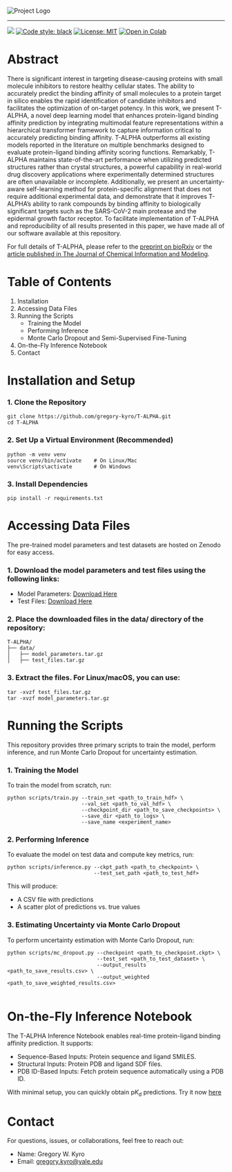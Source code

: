 ![Project Logo](assets/logo.png)

-----------------------------------

[![](https://img.shields.io/badge/python-3.11+-blue.svg)](https://www.python.org/downloads/)
[![Code style: black](https://img.shields.io/badge/code%20style-black-000000.svg)](https://github.com/psf/black)
[![License: MIT](https://img.shields.io/badge/License-MIT-yellow.svg)](https://github.com/gregory-kyro/CardioGenAI/blob/main/LICENSE)
[![Open in Colab](https://colab.research.google.com/assets/colab-badge.svg)](https://colab.research.google.com/github/gregory-kyro/T-ALPHA/blob/main/T-ALPHA.ipynb)


# Abstract

There is significant interest in targeting disease-causing proteins with small molecule inhibitors to restore healthy cellular states. The ability to accurately predict the binding affinity of small molecules to a protein target in silico enables the rapid identification of candidate inhibitors and facilitates the optimization of on-target potency. In this work, we present T-ALPHA, a novel deep learning model that enhances protein-ligand binding affinity prediction by integrating multimodal feature representations within a hierarchical transformer framework to capture information critical to accurately predicting binding affinity. T-ALPHA outperforms all existing models reported in the literature on multiple benchmarks designed to evaluate protein-ligand binding affinity scoring functions. Remarkably, T-ALPHA maintains state-of-the-art performance when utilizing predicted structures rather than crystal structures, a powerful capability in real-world drug discovery applications where experimentally determined structures are often unavailable or incomplete. Additionally, we present an uncertainty-aware self-learning method for protein-specific alignment that does not require additional experimental data, and demonstrate that it improves T-ALPHA’s ability to rank compounds by binding affinity to biologically significant targets such as the SARS-CoV-2 main protease and the epidermal growth factor receptor. To facilitate implementation of T-ALPHA and reproducibility of all results presented in this paper, we have made all of our software available at this repository.

For full details of T-ALPHA, please refer to the [preprint on bioRxiv](https://www.biorxiv.org/content/10.1101/2024.12.19.629497v1) or the [article published in The Journal of Chemical Information and Modeling](https://pubs.acs.org/doi/full/10.1021/acs.jcim.4c02332).


# Table of Contents
1. Installation
2. Accessing Data Files
3. Running the Scripts
    - Training the Model
    - Performing Inference
    - Monte Carlo Dropout and Semi-Supervised Fine-Tuning
4. On-the-Fly Inference Notebook
5. Contact


# Installation and Setup

### 1. Clone the Repository

```
git clone https://github.com/gregory-kyro/T-ALPHA.git
cd T-ALPHA
```

### 2. Set Up a Virtual Environment (Recommended)

```
python -m venv venv
source venv/bin/activate    # On Linux/Mac
venv\Scripts\activate       # On Windows
```

### 3. Install Dependencies

```
pip install -r requirements.txt
```


# Accessing Data Files

The pre-trained model parameters and test datasets are hosted on Zenodo for easy access.

### 1. Download the model parameters and test files using the following links:

- Model Parameters: [Download Here](https://zenodo.org/records/14510963/files/model_parameters.tar.gz?download=1)
- Test Files: [Download Here](https://zenodo.org/records/14510963/files/test_files.tar.gz?download=1)

### 2. Place the downloaded files in the data/ directory of the repository:

```
T-ALPHA/
├── data/
│   ├── model_parameters.tar.gz
│   ├── test_files.tar.gz
```

### 3. Extract the files. For Linux/macOS, you can use:

```
tar -xvzf test_files.tar.gz
tar -xvzf model_parameters.tar.gz
```


# Running the Scripts

This repository provides three primary scripts to train the model, perform inference, and run Monte Carlo Dropout for uncertainty estimation.

### 1. Training the Model

To train the model from scratch, run:

```
python scripts/train.py --train_set <path_to_train_hdf> \
                        --val_set <path_to_val_hdf> \
                        --checkpoint_dir <path_to_save_checkpoints> \
                        --save_dir <path_to_logs> \
                        --save_name <experiment_name>
```

### 2. Performing Inference

To evaluate the model on test data and compute key metrics, run:

```
python scripts/inference.py --ckpt_path <path_to_checkpoint> \
                            --test_set_path <path_to_test_hdf>
```

This will produce:
- A CSV file with predictions
- A scatter plot of predictions vs. true values

### 3. Estimating Uncertainty via Monte Carlo Dropout

To perform uncertainty estimation with Monte Carlo Dropout, run:

```
python scripts/mc_dropout.py --checkpoint <path_to_checkpoint.ckpt> \
                             --test_set <path_to_test_dataset> \
                             --output_results <path_to_save_results.csv> \
                             --output_weighted <path_to_save_weighted_results.csv>
                                
```


# On-the-Fly Inference Notebook

The T-ALPHA Inference Notebook enables real-time protein-ligand binding affinity prediction. It supports:

- Sequence-Based Inputs: Protein sequence and ligand SMILES.
- Structural Inputs: Protein PDB and ligand SDF files.
- PDB ID-Based Inputs: Fetch protein sequence automatically using a PDB ID.

With minimal setup, you can quickly obtain p<i>K</i><sub>d</sub> predictions. Try it now [here](https://colab.research.google.com/github/gregory-kyro/T-ALPHA/blob/main/T-ALPHA.ipynb)


# Contact

For questions, issues, or collaborations, feel free to reach out:
- Name: Gregory W. Kyro
- Email: gregory.kyro@yale.edu
